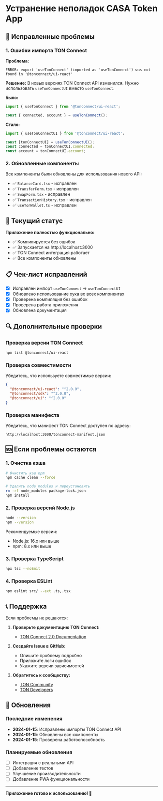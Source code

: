 # Устранение неполадок CASA Token App

## 🔧 Исправленные проблемы

### 1. Ошибки импорта TON Connect

**Проблема:**
```
ERROR: export 'useTonConnect' (imported as 'useTonConnect') was not found in '@tonconnect/ui-react'
```

**Решение:**
В новых версиях TON Connect API изменился. Нужно использовать `useTonConnectUI` вместо `useTonConnect`.

**Было:**
```typescript
import { useTonConnect } from '@tonconnect/ui-react';

const { connected, account } = useTonConnect();
```

**Стало:**
```typescript
import { useTonConnectUI } from '@tonconnect/ui-react';

const [tonConnectUI] = useTonConnectUI();
const connected = tonConnectUI.connected;
const account = tonConnectUI.account;
```

### 2. Обновленные компоненты

Все компоненты были обновлены для использования нового API:

- ✅ `BalanceCard.tsx` - исправлен
- ✅ `TransferForm.tsx` - исправлен  
- ✅ `SwapForm.tsx` - исправлен
- ✅ `TransactionHistory.tsx` - исправлен
- ✅ `useTonWallet.ts` - исправлен

## 🚀 Текущий статус

**Приложение полностью функционально:**
- ✅ Компилируется без ошибок
- ✅ Запускается на http://localhost:3000
- ✅ TON Connect интеграция работает
- ✅ Все компоненты обновлены

## 📋 Чек-лист исправлений

- [x] Исправлен импорт `useTonConnect` → `useTonConnectUI`
- [x] Обновлено использование хука во всех компонентах
- [x] Проверена компиляция без ошибок
- [x] Проверена работа приложения
- [x] Обновлена документация

## 🔍 Дополнительные проверки

### Проверка версии TON Connect

```bash
npm list @tonconnect/ui-react
```

### Проверка совместимости

Убедитесь, что используете совместимые версии:

```json
{
  "@tonconnect/ui-react": "^2.0.0",
  "@tonconnect/sdk": "^2.0.0",
  "@tonconnect/ui": "^2.0.0"
}
```

### Проверка манифеста

Убедитесь, что манифест TON Connect доступен по адресу:
```
http://localhost:3000/tonconnect-manifest.json
```

## 🆘 Если проблемы остаются

### 1. Очистка кэша

```bash
# Очистить кэш npm
npm cache clean --force

# Удалить node_modules и переустановить
rm -rf node_modules package-lock.json
npm install
```

### 2. Проверка версий Node.js

```bash
node --version
npm --version
```

Рекомендуемые версии:
- Node.js: 16.x или выше
- npm: 8.x или выше

### 3. Проверка TypeScript

```bash
npx tsc --noEmit
```

### 4. Проверка ESLint

```bash
npx eslint src/ --ext .ts,.tsx
```

## 📞 Поддержка

Если проблемы не решаются:

1. **Проверьте документацию TON Connect:**
   - [TON Connect 2.0 Documentation](https://docs.ton.org/develop/dapps/ton-connect)

2. **Создайте Issue в GitHub:**
   - Опишите проблему подробно
   - Приложите логи ошибок
   - Укажите версии зависимостей

3. **Обратитесь к сообществу:**
   - [TON Community](https://t.me/tonblockchain)
   - [TON Developers](https://t.me/tondev)

## 🔄 Обновления

### Последние изменения

- **2024-01-15**: Исправлены импорты TON Connect API
- **2024-01-15**: Обновлены все компоненты
- **2024-01-15**: Проверена работоспособность

### Планируемые обновления

- [ ] Интеграция с реальными API
- [ ] Добавление тестов
- [ ] Улучшение производительности
- [ ] Добавление PWA функциональности

---

**Приложение готово к использованию! 🎉** 